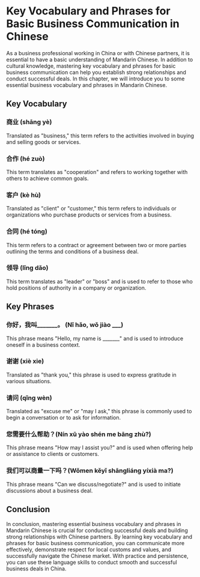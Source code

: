 Key Vocabulary and Phrases for Basic Business Communication in Chinese
=======================================================================================================================================

As a business professional working in China or with Chinese partners, it is essential to have a basic understanding of Mandarin Chinese. In addition to cultural knowledge, mastering key vocabulary and phrases for basic business communication can help you establish strong relationships and conduct successful deals. In this chapter, we will introduce you to some essential business vocabulary and phrases in Mandarin Chinese.

Key Vocabulary
--------------

### 商业 (shāng yè)

Translated as "business," this term refers to the activities involved in buying and selling goods or services.

### 合作 (hé zuò)

This term translates as "cooperation" and refers to working together with others to achieve common goals.

### 客户 (kè hù)

Translated as "client" or "customer," this term refers to individuals or organizations who purchase products or services from a business.

### 合同 (hé tóng)

This term refers to a contract or agreement between two or more parties outlining the terms and conditions of a business deal.

### 领导 (lǐng dǎo)

This term translates as "leader" or "boss" and is used to refer to those who hold positions of authority in a company or organization.

Key Phrases
-----------

### 你好，我叫_______。 (Nǐ hǎo, wǒ jiào ___)

This phrase means "Hello, my name is _______" and is used to introduce oneself in a business context.

### 谢谢 (xiè xie)

Translated as "thank you," this phrase is used to express gratitude in various situations.

### 请问 (qǐng wèn)

Translated as "excuse me" or "may I ask," this phrase is commonly used to begin a conversation or to ask for information.

### 您需要什么帮助？(Nín xū yào shén me bāng zhù?)

This phrase means "How may I assist you?" and is used when offering help or assistance to clients or customers.

### 我们可以商量一下吗？(Wǒmen kěyǐ shāngliáng yíxià ma?)

This phrase means "Can we discuss/negotiate?" and is used to initiate discussions about a business deal.

Conclusion
----------

In conclusion, mastering essential business vocabulary and phrases in Mandarin Chinese is crucial for conducting successful deals and building strong relationships with Chinese partners. By learning key vocabulary and phrases for basic business communication, you can communicate more effectively, demonstrate respect for local customs and values, and successfully navigate the Chinese market. With practice and persistence, you can use these language skills to conduct smooth and successful business deals in China.
